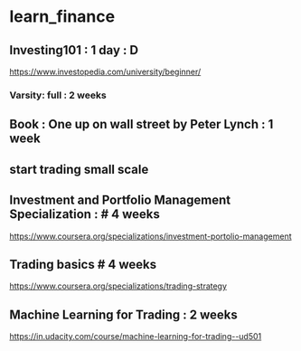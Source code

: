 # learn_finance

## Investing101 : 1 day : D
https://www.investopedia.com/university/beginner/

### Varsity: full : 2 weeks

## Book : One up on wall street by Peter Lynch : 1 week

## start trading small scale

## Investment and Portfolio Management Specialization : # 4 weeks
https://www.coursera.org/specializations/investment-portolio-management

## Trading basics # 4 weeks
https://www.coursera.org/specializations/trading-strategy

## Machine Learning for Trading : 2 weeks
https://in.udacity.com/course/machine-learning-for-trading--ud501

